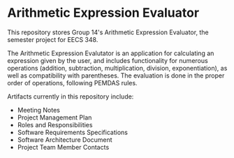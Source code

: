 # Arithmetic Expression Evaluator

This repository stores Group 14's Arithmetic Expression Evaluator, the semester project for EECS 348.

The Arithmetic Expression Evalutator is an application for calculating an expression given by the user, and includes functionality for numerous operations (addition, subtraction, multiplication, division, exponentiation), as well as compatibility with parentheses. The evaluation is done in the proper order of operations, following PEMDAS rules.

Artifacts currently in this repository include:
- Meeting Notes
- Project Management Plan
- Roles and Responsibilities
- Software Requirements Specifications
- Software Architecture Document
- Project Team Member Contacts
